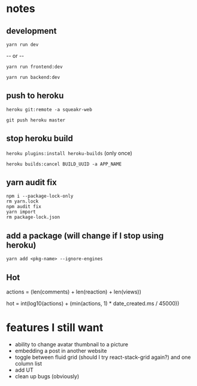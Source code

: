 # notes

## development

`yarn run dev`

-- or --

`yarn run frontend:dev`

`yarn run backend:dev`

## push to heroku

`heroku git:remote -a squeakr-web`

`git push heroku master`

## stop heroku build

`heroku plugins:install heroku-builds` (only once)

`heroku builds:cancel BUILD_UUID -a APP_NAME`

## yarn audit fix

```
npm i --package-lock-only
rm yarn.lock
npm audit fix
yarn import
rm package-lock.json
```

## add a package (will change if I stop using heroku)

`yarn add <pkg-name> --ignore-engines`

## Hot

actions = (len(comments) + len(reaction) + len(views))

hot = int(log10(actions) + (min(actions, 1) * date_created.ms / 45000))

# features I still want

* ability to change avatar thumbnail to a picture
* embedding a post in another website
* toggle between fluid grid (should I try react-stack-grid again?) and one column list
* add UT
* clean up bugs (obviously)

